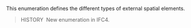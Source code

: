 ﻿This enumeration defines the different types of external spatial elements.

> HISTORY&nbsp; New enumeration in IFC4.